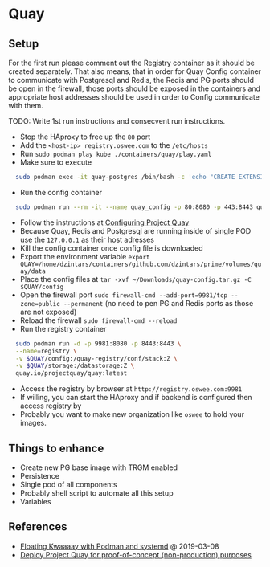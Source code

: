 # Quay

## Setup

For the first run please comment out the Registry container as it should be created separately.
That also means, that in order for Quay Config container to communicate with Postgresql and Redis,
the Redis and PG ports should be open in the firewall, those ports should be exposed in the containers
and appropriate host addresses should be used in order to Config communicate with them.

TODO: Write 1st run instructions and consecvent run instructions.

- Stop the HAproxy to free up the `80` port
- Add the `<host-ip> registry.oswee.com` to the `/etc/hosts`
- Run `sudo podman play kube ./containers/quay/play.yaml`
- Make sure to execute

```bash
  sudo podman exec -it quay-postgres /bin/bash -c 'echo "CREATE EXTENSION IF NOT EXISTS pg_trgm" | psql -d quay -U quayuser'
```

- Run the config container

```bash
  sudo podman run --rm -it --name quay_config -p 80:8080 -p 443:8443 quay.io/projectquay/quay:latest config secret
```

- Follow the instructions at [Configuring Project Quay](https://docs.projectquay.io/deploy_quay.html#_configuring_project_quay)
- Because Quay, Redis and Postgresql are running inside of single POD use the `127.0.0.1` as their host adresses
- Kill the config container once config file is downloaded
- Export the environment variable `export QUAY=/home/dzintars/containers/github.com/dzintars/prime/volumes/quay/data`
- Place the config files at `tar -xvf ~/Downloads/quay-config.tar.gz -C $QUAY/config`
- Open the firewall port `sudo firewall-cmd --add-port=9981/tcp --zone=public --permanent` (no need to pen PG and Redis ports as those are not exposed)
- Reload the firewall `sudo firewall-cmd --reload`
- Run the registry container

```bash
  sudo podman run -d -p 9981:8080 -p 8443:8443 \
  --name=registry \
  -v $QUAY/config:/quay-registry/conf/stack:Z \
  -v $QUAY/storage:/datastorage:Z \
  quay.io/projectquay/quay:latest
```

- Access the registry by browser at `http://registry.oswee.com:9981`
- If willing, you can start the HAproxy and if backend is configured then access registry by [](https://registry.oswee.com)
- Probably you want to make new organization like `oswee` to hold your images.

## Things to enhance

- Create new PG base image with TRGM enabled
- Persistence
- Single pod of all components
- Probably shell script to automate all this setup
- Variables

## References

- [Floating Kwaaaay with Podman and systemd](https://www.redhat.com/en/blog/floating-kwaaaay-podman-and-systemd) @ 2019-03-08
- [Deploy Project Quay for proof-of-concept (non-production) purposes](https://docs.projectquay.io/deploy_quay.html)
